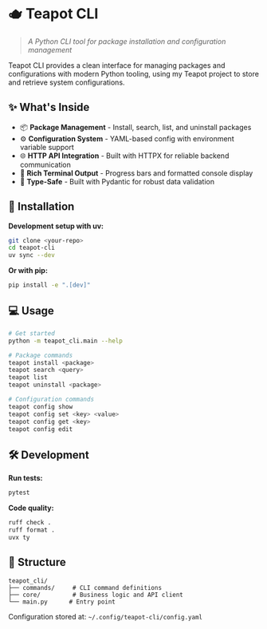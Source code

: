 # 🫖 Teapot CLI

> *A Python CLI tool for package installation and configuration management*

Teapot CLI provides a clean interface for managing packages and configurations with modern Python tooling, using my Teapot project to store and retrieve system configurations.

## ✨ What's Inside

- 📦 **Package Management** - Install, search, list, and uninstall packages
- ⚙️ **Configuration System** - YAML-based config with environment variable support
- 🌐 **HTTP API Integration** - Built with HTTPX for reliable backend communication
- 🎨 **Rich Terminal Output** - Progress bars and formatted console display
- 🔧 **Type-Safe** - Built with Pydantic for robust data validation

## 🚀 Installation

**Development setup with uv:**
```bash
git clone <your-repo>
cd teapot-cli
uv sync --dev
```

**Or with pip:**
```bash
pip install -e ".[dev]"
```

## 💻 Usage

```bash
# Get started
python -m teapot_cli.main --help

# Package commands
teapot install <package>
teapot search <query>
teapot list
teapot uninstall <package>

# Configuration commands  
teapot config show
teapot config set <key> <value>
teapot config get <key>
teapot config edit
```

## 🛠️ Development

**Run tests:**
```bash
pytest
```

**Code quality:**
```bash
ruff check .
ruff format .
uvx ty
```

## 📁 Structure

```
teapot_cli/
├── commands/     # CLI command definitions
├── core/         # Business logic and API client
└── main.py      # Entry point
```

Configuration stored at: `~/.config/teapot-cli/config.yaml`